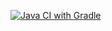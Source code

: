 [![Java CI with Gradle](https://github.com/ElizabeV/apici3/actions/workflows/gradle.yml/badge.svg)](https://github.com/ElizabeV/apici3/actions/workflows/gradle.yml)